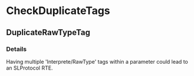 ﻿---  
uid: Validator_1_31_1  
---

# CheckDuplicateTags

## DuplicateRawTypeTag

### Details

Having multiple 'Interprete\/RawType' tags within a parameter could lead to an SLProtocol RTE.
